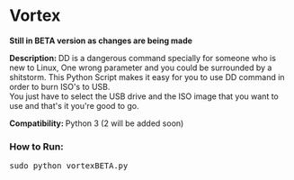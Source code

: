 <h1>Vortex</h1>
<b>Still in BETA version as changes are being made</b>


<b>Description: </b>DD is a dangerous command specially for someone who is new to Linux, One wrong parameter and you could be surrounded by a shitstorm. This Python Script makes it easy for you to use DD command in order to burn ISO's to USB.
<br>
You just have to select the USB drive and the ISO image that you want to use and that's it you're good to go.


<b>Compatibility: </b> Python 3 (2 will be added soon)

<h3>How to Run: </h3>
<pre>
sudo python vortexBETA.py
</pre>
